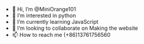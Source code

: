 - 👋 Hi, I’m @MiniOrange101
- 👀 I’m interested in python
- 🌱 I’m currently learning JavaScript
- 💞️ I’m looking to collaborate on Making the website
- 📫 How to reach me (+86)13761756560

<!---
MiniOrange101/MiniOrange101 is a ✨ special ✨ repository because its `README.md` (this file) appears on your GitHub profile.
You can click the Preview link to take a look at your changes.
--->
